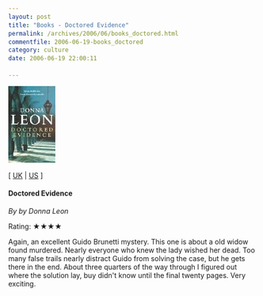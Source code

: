 ```yaml
---
layout: post
title: "Books - Doctored Evidence"
permalink: /archives/2006/06/books_doctored.html
commentfile: 2006-06-19-books_doctored
category: culture
date: 2006-06-19 22:00:11

---
```


<img alt="leondoctoredevidence.jpg" src="/assets/images/leondoctoredevidence-thumb.jpg" width="95" height="155" class="right img_plain" /></a>

\[ [UK](http://www.amazon.co.uk/exec/obidos/ASIN/0099446758/sr=1-9/qid=1150750297/ref=sr_1_9/026-4928692-8831613?%5Fencoding=UTF8&s=books&v=glance) | [US](http://www.amazon.com/gp/product/0143035630/sr=1-8/qid=1150750087/ref=sr_1_8/104-0014667-8280776?%5Fencoding=UTF8&s=books) \]

#### Doctored Evidence

*By by Donna Leon*

Rating: ★★★★

Again, an excellent Guido Brunetti mystery. This one is about a old widow found murdered. Nearly everyone who knew the lady wished her dead. Too many false trails nearly distract Guido from solving the case, but he gets there in the end. About three quarters of the way through I figured out where the solution lay, buy didn't know until the final twenty pages. Very exciting.
